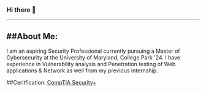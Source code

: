 ### Hi there 👋
-------------------------------------------------------------------------
##About Me:
------------------------------------------------------------------------
I am an aspiring Security Professional currently pursuing a Master of Cybersecurity at the University of Maryland, College Park '24. I have experience in Vulnerability analysis and Penetration testing of Web applications & Network as well from my previous internship.


##Ceritfication:
[CompTIA Security+](https://www.credly.com/badges/2e1ff058-9449-4794-bb97-7a077fd7675a/public_url)

<!--
**Sohamisaniceguy/Sohamisaniceguy** is a ✨ _special_ ✨ repository because its `README.md` (this file) appears on your GitHub profile.

Here are some ideas to get you started:

- 🔭 I’m currently working on ...
- 🌱 I’m currently learning ...
- 👯 I’m looking to collaborate on ...
- 🤔 I’m looking for help with ...
- 💬 Ask me about ...
- 📫 How to reach me: ...
- 😄 Pronouns: ...
- ⚡ Fun fact: ...
-->
